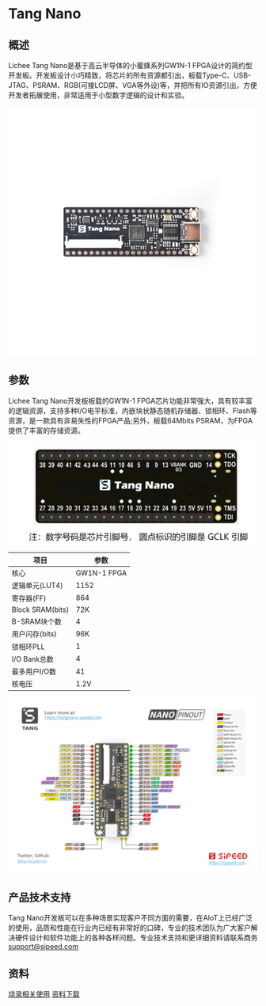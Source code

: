 # Tang Nano

## 概述

Lichee Tang Nano是基于高云半导体的小蜜蜂系列GW1N-1 FPGA设计的简约型开发板。开发板设计小巧精致，将芯片的所有资源都引出，板载Type-C、USB-JTAG、PSRAM、RGB(可接LCD屏、VGA等外设)等，并把所有IO资源引出，方便开发者拓展使用，非常适用于小型数字逻辑的设计和实验。

![](./../../../assets/Tang/Nano/Tang_Nano.jpg)

## 参数

Lichee Tang Nano开发板板载的GW1N-1 FPGA芯片功能非常强大，具有较丰富的逻辑资源，支持多种I/O电平标准，内嵌块状静态随机存储器、锁相环、Flash等资源，是一款具有非易失性的FPGA产品;另外，板载64Mbits PSRAM，为FPGA提供了丰富的存储资源。

![Nano](./../../../assets/Tang/Nano/Tang-Nano-4.png)

| 项目 | 参数 |
| --- | --- |
| 核心 | GW1N-1 FPGA |
| 逻辑单元(LUT4) | 1152 |
| 寄存器(FF) | 864 |
| Block SRAM(bits) | 72K
| B-SRAM块个数| 4 |
| 用户闪存(bits) | 96K |
| 锁相环PLL | 1 |
| I/O Bank总数 | 4 |
| 最多用户I/O数 | 41 |
| 核电压 | 1.2V |


![Nano-Pin](./../../../assets/Tang/Nano/Tang-Nano-Pin.png)

## 产品技术支持
Tang Nano开发板可以在多种场景实现客户不同方面的需要，在AIoT上已经广泛的使用，品质和性能在行业内已经有非常好的口碑，专业的技术团队为广大客户解决硬件设计和软件功能上的各种各样问题。专业技术支持和更详细资料请联系商务<support@sipeed.com>

## 资料
[烧录相关使用](./../../../../../soft/Tang/zh/Tang-Nano-Doc/readme.md)
[资料下载](https://dl.sipeed.com/shareURL/TANG/Nano)